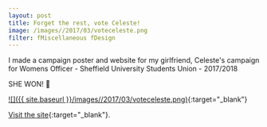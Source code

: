 ```yaml
---
layout: post
title: Forget the rest, vote Celeste!
image: /images//2017/03/voteceleste.png
filter: fMiscellaneous fDesign
---
```

I made a campaign poster and website for my girlfriend, Celeste's campaign for Womens Officer - Sheffield University Students Union - 2017/2018

SHE WON! 🎉

[![]({{ site.baseurl }}/images//2017/03/voteceleste.png)](http://vote.celestejones.co.uk){:target="_blank"}

[Visit the site](http://vote.celestejones.co.uk){:target="_blank"}.
